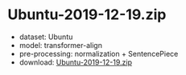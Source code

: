 # Ubuntu-2019-12-19.zip

* dataset: Ubuntu
* model: transformer-align
* pre-processing: normalization + SentencePiece
* download: [Ubuntu-2019-12-19.zip](https://object.pouta.csc.fi/OPUS-MT-models/guc-en/Ubuntu-2019-12-19.zip)
